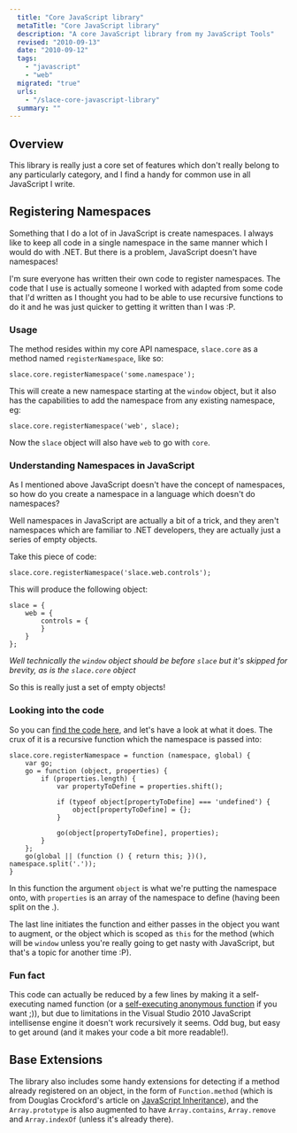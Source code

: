 ```yaml
---
  title: "Core JavaScript library"
  metaTitle: "Core JavaScript library"
  description: "A core JavaScript library from my JavaScript Tools"
  revised: "2010-09-13"
  date: "2010-09-12"
  tags: 
    - "javascript"
    - "web"
  migrated: "true"
  urls: 
    - "/slace-core-javascript-library"
  summary: ""
---
```

## Overview

This library is really just a core set of features which don't really belong to any particularly category, and I find a handy for common use in all JavaScript I write.

## Registering Namespaces

Something that I do a lot of in JavaScript is create namespaces. I always like to keep all code in a single namespace in the same manner which I would do with .NET. But there is a problem, JavaScript doesn't have namespaces!

I'm sure everyone has written their own code to register namespaces. The code that I use is actually someone I worked with adapted from some code that I'd written as I thought you had to be able to use recursive functions to do it and he was just quicker to getting it written than I was :P.

### Usage

The method resides within my core API namespace, `slace.core` as a method named `registerNamespace`, like so:

    slace.core.registerNamespace('some.namespace');

This will create a new namespace starting at the `window` object, but it also has the capabilities to add the namespace from any existing namespace, eg:

    slace.core.registerNamespace('web', slace);

Now the `slace` object will also have `web` to go with `core`.

### Understanding Namespaces in JavaScript

As I mentioned above JavaScript doesn't have the concept of namespaces, so how do you create a namespace in a language which doesn't do namespaces?

Well namespaces in JavaScript are actually a bit of a trick, and they aren't namespaces which are familiar to .NET developers, they are actually just a series of empty objects.

Take this piece of code:

	slace.core.registerNamespace('slace.web.controls');

This will produce the following object:

	slace = {
		web = {
			controls = {			
			}
		}
	};

*Well technically the `window` object should be before `slace` but it's skipped for brevity, as is the `slace.core` object*

So this is really just a set of empty objects!

### Looking into the code

So you can [find the code here][1], and let's have a look at what it does. The crux of it is a recursive function which the namespace is passed into:

	slace.core.registerNamespace = function (namespace, global) {
		var go;
		go = function (object, properties) {
			if (properties.length) {
				var propertyToDefine = properties.shift();

				if (typeof object[propertyToDefine] === 'undefined') {
					object[propertyToDefine] = {};
				}

				go(object[propertyToDefine], properties);
			}
		};
		go(global || (function () { return this; })(), namespace.split('.'));
	}

In this function the argument `object` is what we're putting the namespace onto, with `properties` is an array of the namespace to define (having been split on the .).

The last line initiates the function and either passes in the object you want to augment, or the object which is scoped as `this` for the method (which will be `window` unless you're really going to get nasty with JavaScript, but that's a topic for another time :P).

### Fun fact

This code can actually be reduced by a few lines by making it a self-executing named function (or a [self-executing anonymous function][2] if you want ;)), but due to limitations in the Visual Studio 2010 JavaScript intellisense engine it doesn't work recursively it seems. Odd bug, but easy to get around (and it makes your code a bit more readable!).

## Base Extensions

The library also includes some handy extensions for detecting if a method already registered on an object, in the form of `Function.method` (which is from Douglas Crockford's article on [JavaScript Inheritance][3]), and the `Array.prototype` is also augmented to have `Array.contains`, `Array.remove` and `Array.indexOf` (unless it's already there).


  [1]: http://bitbucket.org/slace/javascript-tools/src/tip/JavaScriptTools/Scripts/slace.core.js
  [2]: /recursive-anonymous-functions
  [3]: http://www.crockford.com/javascript/inheritance.html